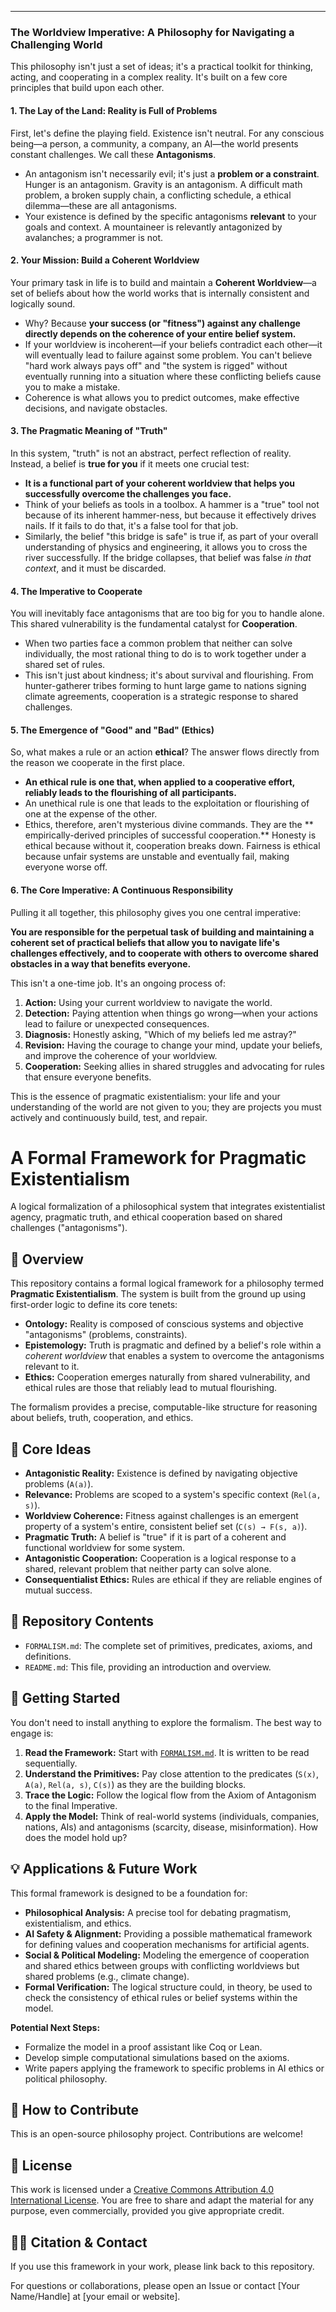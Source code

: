 ***

### **The Worldview Imperative: A Philosophy for Navigating a Challenging World**

This philosophy isn't just a set of ideas; it's a practical toolkit for thinking, acting, and cooperating in a complex reality. It's built on a few core principles that build upon each other.

#### **1. The Lay of the Land: Reality is Full of Problems**

First, let's define the playing field. Existence isn't neutral. For any conscious being—a person, a community, a company, an AI—the world presents constant challenges. We call these **Antagonisms**.

*   An antagonism isn't necessarily evil; it's just a **problem or a constraint**. Hunger is an antagonism. Gravity is an antagonism. A difficult math problem, a broken supply chain, a conflicting schedule, a ethical dilemma—these are all antagonisms.
*   Your existence is defined by the specific antagonisms **relevant** to your goals and context. A mountaineer is relevantly antagonized by avalanches; a programmer is not.

#### **2. Your Mission: Build a Coherent Worldview**

Your primary task in life is to build and maintain a **Coherent Worldview**—a set of beliefs about how the world works that is internally consistent and logically sound.

*   Why? Because **your success (or "fitness") against any challenge directly depends on the coherence of your entire belief system.**
*   If your worldview is incoherent—if your beliefs contradict each other—it will eventually lead to failure against some problem. You can't believe "hard work always pays off" and "the system is rigged" without eventually running into a situation where these conflicting beliefs cause you to make a mistake.
*   Coherence is what allows you to predict outcomes, make effective decisions, and navigate obstacles.

#### **3. The Pragmatic Meaning of "Truth"**

In this system, "truth" is not an abstract, perfect reflection of reality. Instead, a belief is **true for you** if it meets one crucial test:

*   **It is a functional part of your coherent worldview that helps you successfully overcome the challenges you face.**
*   Think of your beliefs as tools in a toolbox. A hammer is a "true" tool not because of its inherent hammer-ness, but because it effectively drives nails. If it fails to do that, it's a false tool for that job.
*   Similarly, the belief "this bridge is safe" is true if, as part of your overall understanding of physics and engineering, it allows you to cross the river successfully. If the bridge collapses, that belief was false *in that context*, and it must be discarded.

#### **4. The Imperative to Cooperate**

You will inevitably face antagonisms that are too big for you to handle alone. This shared vulnerability is the fundamental catalyst for **Cooperation**.

*   When two parties face a common problem that neither can solve individually, the most rational thing to do is to work together under a shared set of rules.
*   This isn't just about kindness; it's about survival and flourishing. From hunter-gatherer tribes forming to hunt large game to nations signing climate agreements, cooperation is a strategic response to shared challenges.

#### **5. The Emergence of "Good" and "Bad" (Ethics)**

So, what makes a rule or an action **ethical**? The answer flows directly from the reason we cooperate in the first place.

*   **An ethical rule is one that, when applied to a cooperative effort, reliably leads to the flourishing of all participants.**
*   An unethical rule is one that leads to the exploitation or flourishing of one at the expense of the other.
*   Ethics, therefore, aren't mysterious divine commands. They are the ** empirically-derived principles of successful cooperation.** Honesty is ethical because without it, cooperation breaks down. Fairness is ethical because unfair systems are unstable and eventually fail, making everyone worse off.

#### **6. The Core Imperative: A Continuous Responsibility**

Pulling it all together, this philosophy gives you one central imperative:

**You are responsible for the perpetual task of building and maintaining a coherent set of practical beliefs that allow you to navigate life's challenges effectively, and to cooperate with others to overcome shared obstacles in a way that benefits everyone.**

This isn't a one-time job. It's an ongoing process of:

1.  **Action:** Using your current worldview to navigate the world.
2.  **Detection:** Paying attention when things go wrong—when your actions lead to failure or unexpected consequences.
3.  **Diagnosis:** Honestly asking, "Which of my beliefs led me astray?"
4.  **Revision:** Having the courage to change your mind, update your beliefs, and improve the coherence of your worldview.
5.  **Cooperation:** Seeking allies in shared struggles and advocating for rules that ensure everyone benefits.

This is the essence of pragmatic existentialism: your life and your understanding of the world are not given to you; they are projects you must actively and continuously build, test, and repair.

# A Formal Framework for Pragmatic Existentialism

A logical formalization of a philosophical system that integrates existentialist agency, pragmatic truth, and ethical cooperation based on shared challenges ("antagonisms").

## 📖 Overview

This repository contains a formal logical framework for a philosophy termed **Pragmatic Existentialism**. The system is built from the ground up using first-order logic to define its core tenets:

*   **Ontology:** Reality is composed of conscious systems and objective "antagonisms" (problems, constraints).
*   **Epistemology:** Truth is pragmatic and defined by a belief's role within a *coherent worldview* that enables a system to overcome the antagonisms relevant to it.
*   **Ethics:** Cooperation emerges naturally from shared vulnerability, and ethical rules are those that reliably lead to mutual flourishing.

The formalism provides a precise, computable-like structure for reasoning about beliefs, truth, cooperation, and ethics.

## 🧠 Core Ideas

*   **Antagonistic Reality:** Existence is defined by navigating objective problems (`A(a)`).
*   **Relevance:** Problems are scoped to a system's specific context (`Rel(a, s)`).
*   **Worldview Coherence:** Fitness against challenges is an emergent property of a system's entire, consistent belief set (`C(s) → F(s, a)`).
*   **Pragmatic Truth:** A belief is "true" if it is part of a coherent and functional worldview for some system.
*   **Antagonistic Cooperation:** Cooperation is a logical response to a shared, relevant problem that neither party can solve alone.
*   **Consequentialist Ethics:** Rules are ethical if they are reliable engines of mutual success.

## 📁 Repository Contents

*   `FORMALISM.md`: The complete set of primitives, predicates, axioms, and definitions.
*   `README.md`: This file, providing an introduction and overview.

## 🚀 Getting Started

You don't need to install anything to explore the formalism. The best way to engage is:

1.  **Read the Framework:** Start with [`FORMALISM.md`](./FORMALISM.md). It is written to be read sequentially.
2.  **Understand the Primitives:** Pay close attention to the predicates (`S(x)`, `A(a)`, `Rel(a, s)`, `C(s)`) as they are the building blocks.
3.  **Trace the Logic:** Follow the logical flow from the Axiom of Antagonism to the final Imperative.
4.  **Apply the Model:** Think of real-world systems (individuals, companies, nations, AIs) and antagonisms (scarcity, disease, misinformation). How does the model hold up?

## 💡 Applications & Future Work

This formal framework is designed to be a foundation for:

*   **Philosophical Analysis:** A precise tool for debating pragmatism, existentialism, and ethics.
*   **AI Safety & Alignment:** Providing a possible mathematical framework for defining values and cooperation mechanisms for artificial agents.
*   **Social & Political Modeling:** Modeling the emergence of cooperation and shared ethics between groups with conflicting worldviews but shared problems (e.g., climate change).
*   **Formal Verification:** The logical structure could, in theory, be used to check the consistency of ethical rules or belief systems within the model.

**Potential Next Steps:**
*   Formalize the model in a proof assistant like Coq or Lean.
*   Develop simple computational simulations based on the axioms.
*   Write papers applying the framework to specific problems in AI ethics or political philosophy.

## 🤝 How to Contribute

This is an open-source philosophy project. Contributions are welcome!


## 📜 License

This work is licensed under a [Creative Commons Attribution 4.0 International License](http://creativecommons.org/licenses/by/4.0/). You are free to share and adapt the material for any purpose, even commercially, provided you give appropriate credit.

## 🙋‍♂️ Citation & Contact

If you use this framework in your work, please link back to this repository.

For questions or collaborations, please open an Issue or contact [Your Name/Handle] at [your email or website].
